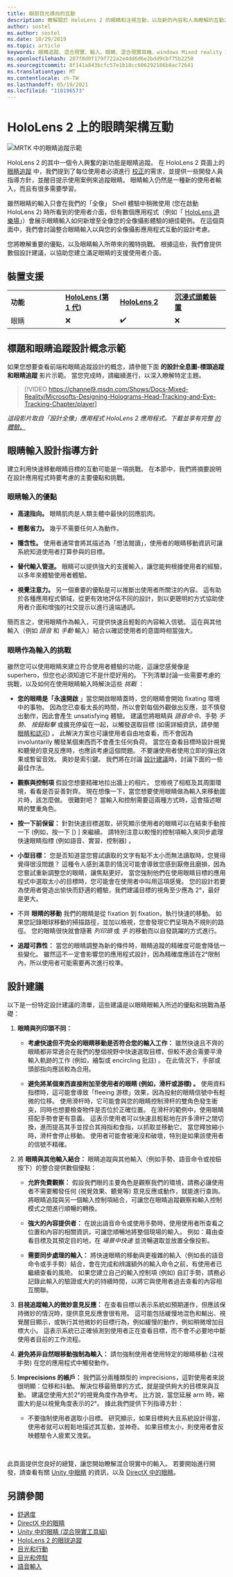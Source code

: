 ```yaml
---
title: 眼部目光導向的互動
description: 瞭解關於 HoloLens 2 的眼睛和注視互動，以及新的內容和人為瞭解的互動方式（如果有的話）。
author: sostel
ms.author: sostel
ms.date: 10/29/2019
ms.topic: article
keywords: 眼睛追蹤、混合現實、輸入、眼睛、混合現實耳機、windows Mixed reality 耳機、虛擬實境耳機、HoloLens、MRTK、混合現實工具組、設計、互動
ms.openlocfilehash: 207f8d0f179f722a2e4dd6d6e2bdd9cbf75b2250
ms.sourcegitcommit: 8f141a843bcfc57e1b18cc606292186b8ac72641
ms.translationtype: MT
ms.contentlocale: zh-TW
ms.lasthandoff: 05/19/2021
ms.locfileid: "110196573"
---
```

# <a name="eye-gaze-based-interaction-on-hololens-2"></a>HoloLens 2 上的眼睛架構互動

![MRTK 中的眼睛追蹤示範](images/mrtk_et_scenemenu.jpg)

HoloLens 2 的其中一個令人興奮的新功能是眼睛追蹤。 在 HoloLens 2 頁面上的 [眼睛追蹤](eye-tracking.md) 中，我們提到了每位使用者必須進行 [校正](/hololens/hololens-calibration)的需求，並提供一些開發人員指導方針，並醒目提示使用案例來追蹤眼睛。 眼睛輸入仍然是一種新的使用者輸入，而且有很多需要學習。 

雖然眼睛的輸入只會在我們的「全像」 Shell 體驗中稍微使用 (您在啟動 HoloLens 2) 時所看到的使用者介面，但有數個應用程式（例如「 [HoloLens 遊樂場](https://www.microsoft.com/p/mr-playground/9nb31lh723s2)」）會展示眼睛輸入如何新增至全像您的全像攝影體驗的絕佳範例。
在這個頁面中，我們會討論整合眼睛輸入以與您的全像攝影應用程式互動的設計考慮。

您將瞭解重要的優點，以及眼睛輸入所帶來的獨特挑戰。 根據這些，我們會提供數個設計建議，以協助您建立滿足眼睛的支援使用者介面。 

## <a name="device-support"></a>裝置支援

<table>
<colgroup>
    <col width="25%" />
    <col width="25%" />
    <col width="25%" />
    <col width="25%" />
</colgroup>
<tr>
     <td><strong>功能</strong></td>
     <td><a href="/hololens/hololens1-hardware"><strong>HoloLens (第 1 代)</strong></a></td>
     <td><a href="https://docs.microsoft.com/hololens/hololens2-hardware"><strong>HoloLens 2</strong></td>
     <td><a href="../discover/immersive-headset-hardware-details.md"><strong>沉浸式頭戴裝置</strong></a></td>
</tr>
<tr>
     <td>眼睛</td>
     <td>❌</td>
     <td>✔️</td>
     <td>❌</td>
</tr>
</table>

## <a name="head-and-eye-tracking-design-concepts-demo"></a>標題和眼睛追蹤設計概念示範

如果您想要查看前端和眼睛追蹤設計的概念，請參閱下面 **的設計全息圖-標頭追蹤和眼睛追蹤** 影片示範。 當您完成時，請繼續進行，以深入瞭解特定主題。

> [!VIDEO https://channel9.msdn.com/Shows/Docs-Mixed-Reality/Microsofts-Designing-Holograms-Head-Tracking-and-Eye-Tracking-Chapter/player]

*這段影片取自「設計全像」應用程式 HoloLens 2 應用程式。下載並享有完整 [的體驗。](https://aka.ms/dhapp)*

## <a name="eye-gaze-input-design-guidelines"></a>眼睛輸入設計指導方針

建立利用快速移動眼睛目標的互動可能是一項挑戰。 在本節中，我們將摘要說明在設計應用程式時要考慮的主要優點和挑戰。 

### <a name="benefits-of-eye-gaze-input"></a>眼睛輸入的優點

- **高速指向。** 眼睛肌肉是人類主體中最快的回應肌肉。 

- **輕鬆省力。** 幾乎不需要任何人為動作。 

- **隱含性。** 使用者通常會將其描述為「想法閱讀」，使用者的眼睛移動資訊可讓系統知道使用者打算參與的目標。 

- **替代輸入管道。** 眼睛可以提供強大的支援輸入，讓您能夠根據使用者的經驗，以多年來體驗使用者體驗。

- **視覺注意力。** 另一個重要的優點是可以推斷出使用者所關注的內容。 這有助於各種應用程式領域，從更有效地評估不同的設計，到以更聰明的方式協助使用者介面和增強的社交提示以進行遠端通訊。

簡而言之，使用眼睛作為輸入，可提供快速且輕鬆的內容輸入信號。 這在與其他輸入（例如 *語音* 和 *手動* 輸入）結合以確認使用者的意圖時相當強大。


### <a name="challenges-of-eye-gaze-as-an-input"></a>眼睛作為輸入的挑戰

雖然您可以使用眼睛來建立符合使用者體驗的功能，這讓您感覺像是 superhero，但您也必須知道它不是什麼好用的。 下列清單討論一些需要考慮的挑戰，以及如何在使用眼睛輸入時解決這些 *挑戰* ： 

- **您的眼睛是「永遠開啟** 」當您開啟眼睛蓋時，您的眼睛會開始 fixating 環境中的事物。 因為您已查看太長的時間，所以會對每個外觀做出反應，並不慎發出動作，因此會產生 unsatisfying 體驗。
建議您將眼睛與 *語音命令*、手勢 *手勢*、 *按鈕點擊* 或擴充停留在一起，以觸發選取目標 (如需詳細資訊，請參閱 [眼睛和認可](gaze-and-commit-eyes.md)) 。
此解決方案也可讓使用者自由地查看，而不會因為 involuntarily 觸發某個東西而不會產生任何負荷。 當您在查看目標時設計視覺和聽覺的意見反應時，也應該考慮這個問題。
不要讓使用者使用立即的彈出效果或暫留音效。 奧妙是索引鍵。 我們將在討論 [設計建議](eye-gaze-interaction.md#design-recommendations)時，討論下面的一些最佳作法。

- **觀察與控制項** 假設您想要精確地拉出牆上的相片。 您檢視了相框及其周圍環境，看看是否妥善對齊。 現在想像一下，當您想要使用眼睛做為輸入來移動圖片時，該怎麼做。 很難對吧？ 當輸入和控制需要這兩種方式時，這會描述眼睛的雙重角色。 

- **按一下前保留：** 針對快速目標選取，研究顯示使用者的眼睛可以在結束手動按一下 (例如，按一下 [) ] 來繼續。 請特別注意以較慢的控制項輸入來同步處理快速眼睛指標 (例如語音、實習、控制器) 。

- **小型目標：** 您是否知道當您嘗試讀取的文字有點不太小而無法讀取時，您覺得覺得很沒問題？ 這種令人感到滿意的情況可能會導致您感到厭倦且磨損，因為您嘗試重新調整您的眼睛，讓焦點更好。
當您強制他們在使用眼睛目標的應用程式中選取太小的目標時，您可能會在使用者中叫用這項感覺。
您的設計若要為使用者營造出愉快而舒適的體驗，我們建議目標的視角至少應為 2°，最好是更大。

- 不齊 **眼睛的移動** 我們的眼睛是從 fixation 到 fixation，執行快速的移動。 如果您記錄眼球移動的掃描路徑，並加以檢視，您會發現它們呈現為不規則的路徑。 您的眼睛很快就會隨著 *列印頭* 或 *手* 的移動而以自發跳躍的方式進行。  

- **追蹤可靠性：** 當您的眼睛調整為新的條件時，眼睛追蹤的精確度可能會降低一些變化。
雖然這不一定會影響您的應用程式設計，因為精確度應該在2°限制內，所以使用者可能需要再次進行校準。 


## <a name="design-recommendations"></a>設計建議
以下是一份特定設計建議的清單，這些建議是以眼睛眼輸入所述的優點和挑戰為基礎：

1. **眼睛與列印頭不同：**
    - **考慮快速但不完全的眼睛移動是否符合您的輸入工作：** 雖然快速且不齊的眼睛都非常適合在我們的整個視野中快速選取目標，但較不適合需要平滑輸入軌跡的工作 (例如，繪製或 encircling 批註) 。 在此情況下，手部或頭部指向應該較為合用。
  
    - **避免將某個東西直接附加至使用者的眼睛 (例如，滑杆或游標) 。**
使用資料指標時，這可能會導致「fleeing 游標」效果，因為投射的眼睛信號中有輕微的位移。 使用滑杆時，它可能會與您的眼睛控制滑杆的雙角色發生衝突，同時也想要檢查物件是否位於正確位置。 在滑杆的範例中，使用眼睛搭配手勢會更有意義。 這表示使用者可以快速且輕鬆地在許多滑杆之間切換，進而提高其手並捏合其拇指和食指，以抓取並移動它。 當您釋放縮小時，滑杆會停止移動。 使用者可能會被淹沒和破壞，特別是如果該使用者的信號不精確。 
  
2. 將 **眼睛與其他輸入結合：** 眼睛追蹤與其他輸入（例如手勢、語音命令或按鈕按下）的整合提供數個優點：
    - **允許免費觀察：** 假設我們眼的主要角色是觀察我們的環境，請務必讓使用者不需要觸發任何 (視覺效果、聽覺等) 意見反應或動作，就能進行查詢。 
    將眼睛追蹤與另一個輸入控制項結合，可讓您在眼睛追蹤觀察和輸入控制模式之間進行順暢的轉換。
  
    - **強大的內容提供者：** 在說出語音命令或使用手勢時，使用使用者所查看之位置和內容的相關資訊，可讓您順暢地將整個現場的輸入。 例如：藉由查看目標及其預定目的地，在 _場景中快速_ 並流暢選取並放置全像投影。 

    - **需要同步處理的輸入：** 將快速眼睛的移動與更複雜的輸入（例如長的語音命令或手手勢）結合，會在完成和辨識額外的輸入命令之前，有使用者已繼續查看的風險。 如果您建立自己的輸入控制項 (例如) 自訂手勢，請務必記錄此輸入的驗證或大約的持續時間，以將它與使用者過去查看的內容相互關聯。
    
3. **目視追蹤輸入的微妙意見反應：** 在查看目標以表示系統如預期運作，但應該保持微妙的情況時，提供意見反應會很有用。 這可能包括緩慢地混色和輸出、視覺醒目顯示，或執行其他微妙的目標行為，例如緩慢的動作，例如稍微增加目標大小。 這表示系統已正確偵測到使用者正在查看目標，而不會不必要地中斷使用者目前的工作流程。 

4. **避免將非自然眼移動強制為輸入：** 請勿強制使用者使用特定的眼睛移動 (注視手勢) 在您的應用程式中觸發動作。

5. **Imprecisions 的帳戶：** 我們區分兩種類型的 imprecisions，這對使用者來說很明顯：位移和抖動。 解決位移最簡單的方式，就是提供夠大的目標來與互動。 建議您使用大於2°的視覺角度作為參考。 比方說，當您延展 arm 時，縮圖大約是以視覺角度表示的2°。 據此我們提供下列指導方針：
    - 不要強制使用者選取小目標。 研究顯示，如果目標夠大且系統設計得當，使用者就可以輕鬆地描述其互動，並神奇。 如果目標太小，則使用者會反映體驗令人疲累又洩氣。
  
<br>

此頁面提供您良好的總覽，讓您開始瞭解混合現實中的輸入。 若要開始進行開發，請查看有關 [Unity 中眼睛](https://aka.ms/mrtk-eyes) 的資訊，以及 [DirectX 中的眼睛](../develop/native/gaze-in-directx.md)。


## <a name="see-also"></a>另請參閱
* [舒適度](comfort.md)
* [DirectX 中的眼睛](../develop/native/gaze-in-directx.md)
* [Unity 中的眼睛 (混合現實工具組) ](https://aka.ms/mrtk-eyes)
* [HoloLens 2 的眼球追蹤](eye-tracking.md)
* [目光和行動](gaze-and-commit.md)
* [目光和停駐](gaze-and-dwell.md)
* [語音輸入](../out-of-scope/voice-design.md)